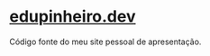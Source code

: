 # <a href="https://edupinheiro.dev/" target="_blank">edupinheiro.dev</a>

Código fonte do meu site pessoal de apresentação.

